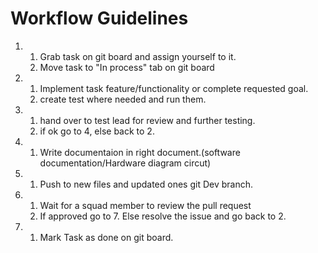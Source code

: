 # Workflow Guidelines

1. 
    1. Grab task on git board and assign yourself to it. 
    2. Move task to "In process" tab on git board
2. 
    1. Implement task feature/functionality or complete requested goal. 
    2. create test where needed and run them. 
3. 
    1. hand over to test lead for review and further testing. 
    2. if ok go to 4, else back to 2.
4. 
    1. Write documentaion in right document.(software documentation/Hardware diagram circut)
5. 
    1. Push to new files and updated ones git Dev branch. 
6. 
    1. Wait for a squad member to review the pull request
    2. If approved go to 7. Else resolve the issue and go back to 2.
7. 
    1. Mark Task as done on git board.
